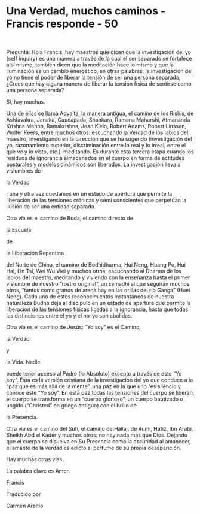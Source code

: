 # Una Verdad, muchos caminos - Francis responde - 50

  

Pregunta: Hola Francis, hay maestros que dicen que la investigación del yo (self inquiry) es una manera a través de la cual el ser separado se fortalece a sí mismo, también dicen que la meditación hace lo mismo y que la iluminación es un cambio energético, en otras palabras, la investigación del yo no tiene el poder de liberar la tensión de ser una persona separada, ¿Crees que hay alguna manera de liberar la tensión física de sentirse como una persona separada? 

Sí, hay muchas.

Una de ellas se llama Advaita, la manera antigua, el camino de los Rishis, de Ashtavakra, Janaka, Gaudapada, Shankara, Ramana Maharshi, Atmananda Krishna Menon, Ramakrishna, Jean Klein, Robert Adams, Robert Linssen, Wolter Keers, entre muchos otros: escuchando la Verdad de los labios del maestro, investigando en la dirección que se ha sugerido (investigación del yo, razonamiento superior, discriminación entre lo real y lo irreal, entre el que ve y lo visto, etc.), meditando. Es durante esta tercera etapa cuando los residuos de ignorancia almacenados en el cuerpo en forma de actitudes posturales y modelos dinámicos son liberados. La investigación lleva a vislumbres de 

la Verdad

; una y otra vez quedamos en un estado de apertura que permite la liberación de las tensiones crónicas y semi conscientes que perpetúan la ilusión de ser una entidad separada.

Otra vía es el camino de Buda, el camino directo de 

la Escuela

 de 

la Liberación Repentina

 del Norte de China, el camino de Bodhidharma, Hui Neng, Huang Po, Hui Hai, Lin Tsi, Wei Wu Wei y muchos otros; escuchando al Dharma de los labios del maestro, meditando y viviendo con la enseñanza hasta el primer vislumbre de nuestro “rostro original”, un samadhi al que seguirán muchos otros, “tantos como granos de arena hay en las orillas del río Ganga” (Huei Neng). Cada uno de estos reconocimientos instantáneos de nuestra naturaleza Budha deja al discípulo en un estado de apertura que permite la liberación de las tensiones físicas ligadas a la ignorancia, hasta que todas las distinciones entre el yo y el no-yo son abolidas.

Otra vía es el camino de Jesús: “Yo soy” es el Camino, 

la Verdad

 y 

la Vida. Nadie

 puede tener acceso al Padre (lo Absoluto) excepto a través de este “Yo soy”. Esta es la versión cristiana de la investigación del yo que conduce a la “paz que es más allá de la mente”, una paz en la que uno “es silencio y conoce este “Yo soy”. En esta paz todas las tensiones del cuerpo se liberan, el cuerpo se transforma en un “cuerpo glorioso”, un cuerpo bautizado o ungido (“Christed” en griego antiguo) con el brillo de 

la Presencia.

Otra vía es el camino del Sufi, el camino de Hallaj, de Rumi, Hafiz, Ibn Arabi, Sheikh Abd el Kader y muchos otros: no hay nada más que Dios. Dejando que el cuerpo se disuelva en Su Presencia como la oscuridad al amanecer, el amante de la verdad es adicto al perfume de su propia desaparición.

Hay muchas otras vías. 

La palabra clave es Amor.

Francis

Traducido por 

Carmen Areitio

